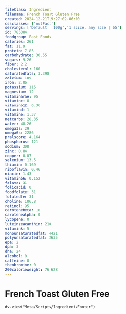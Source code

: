 ```yaml
---
fileClass: Ingredient
filename: French Toast Gluten Free
created: 2024-12-21T19:27:02-06:00
cssclasses: ['nutFact']
servings: ['Default | 100g','1 slice, any size | 65']
id: 785384
foodgroup: Fast Foods
calories: 261
fat: 11.9
protein: 7.85
carbohydrate: 30.55
sugars: 9.26
fiber: 2.2
cholesterol: 160
saturatedfats: 3.398
calcium: 109
iron: 2.06
potassium: 115
magnesium: 12
vitaminarae: 95
vitaminc: 0
vitaminb12: 0.36
vitamind: 1
vitamine: 1.37
netcarbs: 28.35
water: 48.26
omega3s: 29
omega6s: 2286
pralscore: 4.164
phosphorus: 121
sodium: 308
zinc: 0.84
copper: 0.07
selenium: 13.5
thiamin: 0.169
riboflavin: 0.46
niacin: 1.43
vitaminb6: 0.152
folate: 31
folicacid: 0
foodfolate: 31
folatedfe: 31
choline: 106.8
retinol: 95
carotenebeta: 10
carotenealpha: 0
lycopene: 0
luteinzeaxanthin: 210
vitamink: 5
monounsaturatedfat: 4421
polyunsaturatedfat: 2635
epa: 2
dpa: 3
dha: 24
alcohol: 0
caffeine: 0
theobromine: 0
200calorieweight: 76.628
---
```


# French Toast Gluten Free

```dataviewjs
dv.view("Meta/Scripts/IngredientsFooter")
```
